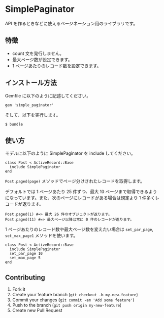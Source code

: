 # SimplePaginator

API を作るときなどに使えるページネーション用のライブラリです。

## 特徴
- count 文を発行しません。
- 最大ページ数が設定できます。
- 1 ページあたりのレコード数を設定できます。

## インストール方法

Gemfile に以下のように記述してください。

    gem 'simple_paginator'

そして、以下を実行します。

    $ bundle

## 使い方

モデルに以下のように SimplePaginator を include してください。

```
class Post < ActiveRecord::Base
  include SimplePaginator
end
```

`Post.paged(page)` メソッドでページ分けされたレコードを取得します。

デフォルトでは 1 ページあたり 25 件ずつ、最大 10 ページまで取得できるようになっています。また、次のページにレコードがある場合は規定より 1 件多くレコードが返ります。

```
Post.paged(1) #=> 最大 26 件のオブジェクトが返ります。
Post.paged(11) #=> 最大ページ以降は常に 0 件のレコードが返ります。
```

1 ページあたりのレコード数や最大ページ数を変えたい場合は `set_par_page`, `set_max_page1` メソッドを使います。

```
class Post < ActiveRecord::Base
  include SimplePaginator
  set_par_page 10
  set_max_page 5
end
```

## Contributing

1. Fork it
2. Create your feature branch (`git checkout -b my-new-feature`)
3. Commit your changes (`git commit -am 'Add some feature'`)
4. Push to the branch (`git push origin my-new-feature`)
5. Create new Pull Request
